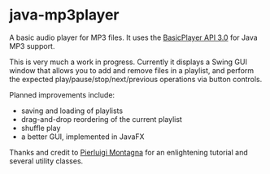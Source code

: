 # java-mp3player

A basic audio player for MP3 files. It uses the [BasicPlayer API 3.0](http://www.javazoom.net/jlgui/api.html) for Java MP3 support. 

This is very much a work in progress. Currently it displays a Swing GUI window that allows you to add and remove files in a playlist, and perform the expected play/pause/stop/next/previous operations via button controls.

Planned improvements include:
- saving and loading of playlists
- drag-and-drop reordering of the current playlist
- shuffle play
- a better GUI, implemented in JavaFX

Thanks and credit to [Pierluigi Montagna](http://pievisdev.blogspot.com) for an enlightening tutorial and several utility classes.
